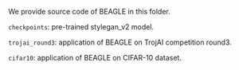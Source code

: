 We provide source code of BEAGLE in this folder.

`checkpoints`: pre-trained stylegan_v2 model.

`trojai_round3`: application of BEAGLE on TrojAI competition round3.

`cifar10`: application of BEAGLE on CIFAR-10 dataset.
